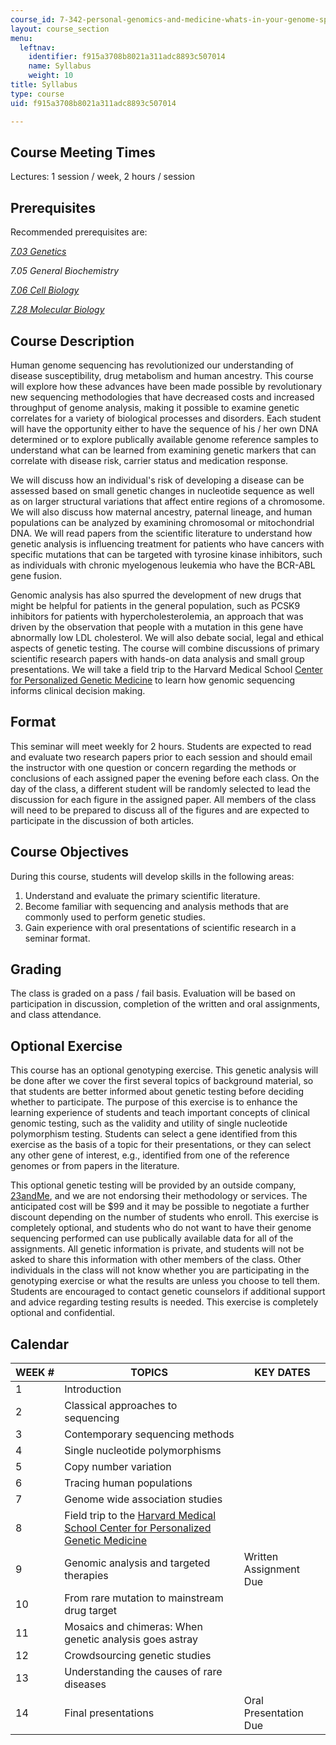 ```yaml
---
course_id: 7-342-personal-genomics-and-medicine-whats-in-your-genome-spring-2014
layout: course_section
menu:
  leftnav:
    identifier: f915a3708b8021a311adc8893c507014
    name: Syllabus
    weight: 10
title: Syllabus
type: course
uid: f915a3708b8021a311adc8893c507014

---
```


Course Meeting Times
--------------------

Lectures: 1 session / week, 2 hours / session

Prerequisites
-------------

Recommended prerequisites are:

[_7.03 Genetics_](/courses/7-03-genetics-fall-2004/)

_7.05 General Biochemistry_

[_7.06 Cell Biology_](/courses/7-06-cell-biology-spring-2007/)

[_7.28 Molecular Biology_](/courses/7-28-molecular-biology-spring-2005/)

Course Description
------------------

Human genome sequencing has revolutionized our understanding of disease susceptibility, drug metabolism and human ancestry. This course will explore how these advances have been made possible by revolutionary new sequencing methodologies that have decreased costs and increased throughput of genome analysis, making it possible to examine genetic correlates for a variety of biological processes and disorders. Each student will have the opportunity either to have the sequence of his / her own DNA determined or to explore publically available genome reference samples to understand what can be learned from examining genetic markers that can correlate with disease risk, carrier status and medication response.

We will discuss how an individual's risk of developing a disease can be assessed based on small genetic changes in nucleotide sequence as well as on larger structural variations that affect entire regions of a chromosome. We will also discuss how maternal ancestry, paternal lineage, and human populations can be analyzed by examining chromosomal or mitochondrial DNA. We will read papers from the scientific literature to understand how genetic analysis is influencing treatment for patients who have cancers with specific mutations that can be targeted with tyrosine kinase inhibitors, such as individuals with chronic myelogenous leukemia who have the BCR-ABL gene fusion.

Genomic analysis has also spurred the development of new drugs that might be helpful for patients in the general population, such as PCSK9 inhibitors for patients with hypercholesterolemia, an approach that was driven by the observation that people with a mutation in this gene have abnormally low LDL cholesterol. We will also debate social, legal and ethical aspects of genetic testing. The course will combine discussions of primary scientific research papers with hands-on data analysis and small group presentations. We will take a field trip to the Harvard Medical School [Center for Personalized Genetic Medicine](http://pcpgm.partners.org/) to learn how genomic sequencing informs clinical decision making.

Format
------

This seminar will meet weekly for 2 hours. Students are expected to read and evaluate two research papers prior to each session and should email the instructor with one question or concern regarding the methods or conclusions of each assigned paper the evening before each class. On the day of the class, a different student will be randomly selected to lead the discussion for each figure in the assigned paper. All members of the class will need to be prepared to discuss all of the figures and are expected to participate in the discussion of both articles.

Course Objectives
-----------------

During this course, students will develop skills in the following areas:

1.  Understand and evaluate the primary scientific literature.
2.  Become familiar with sequencing and analysis methods that are commonly used to perform genetic studies.
3.  Gain experience with oral presentations of scientific research in a seminar format.

Grading
-------

The class is graded on a pass / fail basis. Evaluation will be based on participation in discussion, completion of the written and oral assignments, and class attendance.

Optional Exercise
-----------------

This course has an optional genotyping exercise. This genetic analysis will be done after we cover the first several topics of background material, so that students are better informed about genetic testing before deciding whether to participate. The purpose of this exercise is to enhance the learning experience of students and teach important concepts of clinical genomic testing, such as the validity and utility of single nucleotide polymorphism testing. Students can select a gene identified from this exercise as the basis of a topic for their presentations, or they can select any other gene of interest, e.g., identified from one of the reference genomes or from papers in the literature.

This optional genetic testing will be provided by an outside company, [23andMe](https://www.23andme.com/), and we are not endorsing their methodology or services. The anticipated cost will be $99 and it may be possible to negotiate a further discount depending on the number of students who enroll. This exercise is completely optional, and students who do not want to have their genome sequencing performed can use publically available data for all of the assignments. All genetic information is private, and students will not be asked to share this information with other members of the class. Other individuals in the class will not know whether you are participating in the genotyping exercise or what the results are unless you choose to tell them. Students are encouraged to contact genetic counselors if additional support and advice regarding testing results is needed. This exercise is completely optional and confidential.

Calendar
--------

| WEEK # | TOPICS | KEY DATES |
| --- | --- | --- |
| 1 | Introduction | &nbsp; |
| 2 | Classical approaches to sequencing | &nbsp; |
| 3 | Contemporary sequencing methods | &nbsp; |
| 4 | Single nucleotide polymorphisms | &nbsp; |
| 5 | Copy number variation | &nbsp; |
| 6 | Tracing human populations | &nbsp; |
| 7 | Genome wide association studies | &nbsp; |
| 8 | Field trip to the [Harvard Medical School Center for Personalized Genetic Medicine](http://personalizedmedicine.partners.org/) | &nbsp; |
| 9 | Genomic analysis and targeted therapies | Written Assignment Due |
| 10 | From rare mutation to mainstream drug target | &nbsp; |
| 11 | Mosaics and chimeras: When genetic analysis goes astray | &nbsp; |
| 12 | Crowdsourcing genetic studies | &nbsp; |
| 13 | Understanding the causes of rare diseases | &nbsp; |
| 14 | Final presentations | Oral Presentation Due